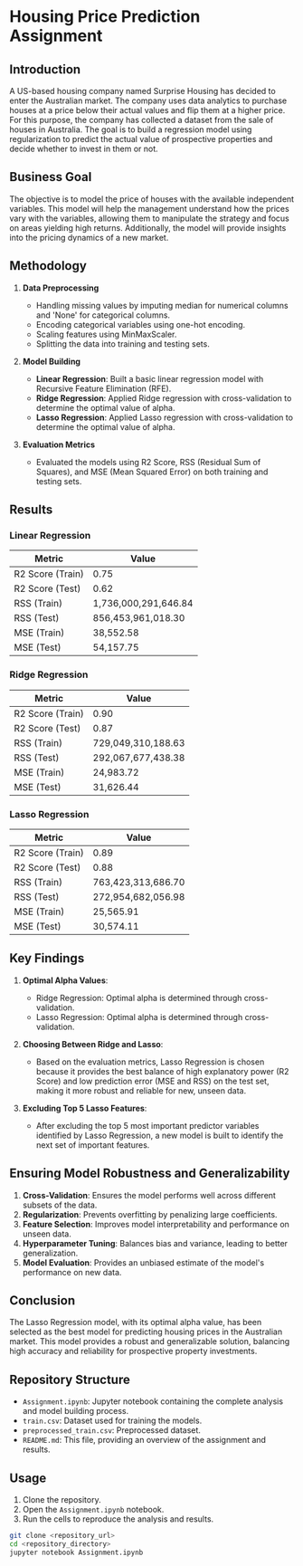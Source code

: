 # Housing Price Prediction Assignment

## Introduction
A US-based housing company named Surprise Housing has decided to enter the Australian market. The company uses data analytics to purchase houses at a price below their actual values and flip them at a higher price. For this purpose, the company has collected a dataset from the sale of houses in Australia. The goal is to build a regression model using regularization to predict the actual value of prospective properties and decide whether to invest in them or not.

## Business Goal
The objective is to model the price of houses with the available independent variables. This model will help the management understand how the prices vary with the variables, allowing them to manipulate the strategy and focus on areas yielding high returns. Additionally, the model will provide insights into the pricing dynamics of a new market.

## Methodology
1. **Data Preprocessing**
   - Handling missing values by imputing median for numerical columns and 'None' for categorical columns.
   - Encoding categorical variables using one-hot encoding.
   - Scaling features using MinMaxScaler.
   - Splitting the data into training and testing sets.

2. **Model Building**
   - **Linear Regression**: Built a basic linear regression model with Recursive Feature Elimination (RFE).
   - **Ridge Regression**: Applied Ridge regression with cross-validation to determine the optimal value of alpha.
   - **Lasso Regression**: Applied Lasso regression with cross-validation to determine the optimal value of alpha.

3. **Evaluation Metrics**
   - Evaluated the models using R2 Score, RSS (Residual Sum of Squares), and MSE (Mean Squared Error) on both training and testing sets.

## Results

### Linear Regression
| Metric              | Value                |
|---------------------|----------------------|
| R2 Score (Train)    | 0.75                 |
| R2 Score (Test)     | 0.62                 |
| RSS (Train)         | 1,736,000,291,646.84 |
| RSS (Test)          | 856,453,961,018.30   |
| MSE (Train)         | 38,552.58            |
| MSE (Test)          | 54,157.75            |

### Ridge Regression
| Metric              | Value                |
|---------------------|----------------------|
| R2 Score (Train)    | 0.90                 |
| R2 Score (Test)     | 0.87                 |
| RSS (Train)         | 729,049,310,188.63   |
| RSS (Test)          | 292,067,677,438.38   |
| MSE (Train)         | 24,983.72            |
| MSE (Test)          | 31,626.44            |

### Lasso Regression
| Metric              | Value                |
|---------------------|----------------------|
| R2 Score (Train)    | 0.89                 |
| R2 Score (Test)     | 0.88                 |
| RSS (Train)         | 763,423,313,686.70   |
| RSS (Test)          | 272,954,682,056.98   |
| MSE (Train)         | 25,565.91            |
| MSE (Test)          | 30,574.11            |

## Key Findings
1. **Optimal Alpha Values**:
   - Ridge Regression: Optimal alpha is determined through cross-validation.
   - Lasso Regression: Optimal alpha is determined through cross-validation.

2. **Choosing Between Ridge and Lasso**:
   - Based on the evaluation metrics, Lasso Regression is chosen because it provides the best balance of high explanatory power (R2 Score) and low prediction error (MSE and RSS) on the test set, making it more robust and reliable for new, unseen data.

3. **Excluding Top 5 Lasso Features**:
   - After excluding the top 5 most important predictor variables identified by Lasso Regression, a new model is built to identify the next set of important features.

## Ensuring Model Robustness and Generalizability
1. **Cross-Validation**: Ensures the model performs well across different subsets of the data.
2. **Regularization**: Prevents overfitting by penalizing large coefficients.
3. **Feature Selection**: Improves model interpretability and performance on unseen data.
4. **Hyperparameter Tuning**: Balances bias and variance, leading to better generalization.
5. **Model Evaluation**: Provides an unbiased estimate of the model's performance on new data.

## Conclusion
The Lasso Regression model, with its optimal alpha value, has been selected as the best model for predicting housing prices in the Australian market. This model provides a robust and generalizable solution, balancing high accuracy and reliability for prospective property investments.

## Repository Structure
- `Assignment.ipynb`: Jupyter notebook containing the complete analysis and model building process.
- `train.csv`: Dataset used for training the models.
- `preprocessed_train.csv`: Preprocessed dataset.
- `README.md`: This file, providing an overview of the assignment and results.

## Usage
1. Clone the repository.
2. Open the `Assignment.ipynb` notebook.
3. Run the cells to reproduce the analysis and results.

```sh
git clone <repository_url>
cd <repository_directory>
jupyter notebook Assignment.ipynb

